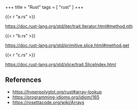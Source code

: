 +++
title = "Rust"
tags = [ "rust" ]
+++

{{< r "a.rs" >}}

<https://doc.rust-lang.org/std/iter/trait.Iterator.html#method.nth>

{{< r "b.rs" >}}

<https://doc.rust-lang.org/std/primitive.slice.html#method.get>

{{< r "c.rs" >}}

<https://doc.rust-lang.org/std/slice/trait.SliceIndex.html>

## References

- <https://hyperpolyglot.org/rust#array-lookup>
- <https://programming-idioms.org/idiom/165>
- <https://rosettacode.org/wiki/Arrays>
